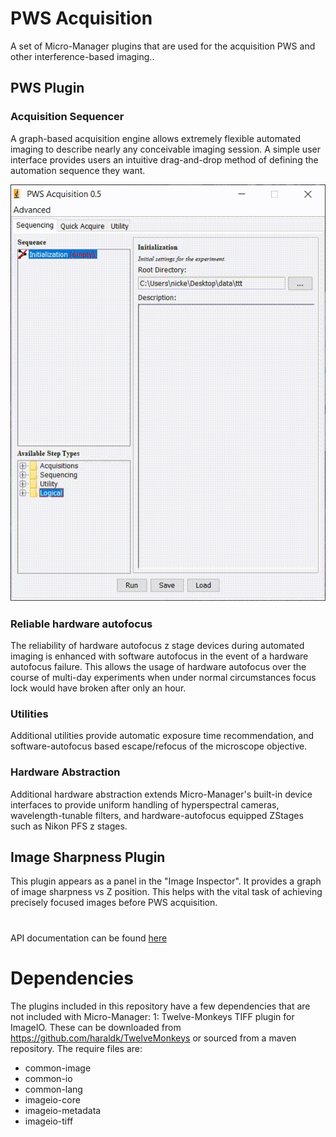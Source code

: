# PWS Acquisition

A set of Micro-Manager plugins that are used for the acquisition PWS and other interference-based imaging..

## PWS Plugin

### Acquisition Sequencer  
A graph-based acquisition engine allows extremely flexible automated imaging to describe nearly any conceivable imaging session. A simple user interface provides
users an intuitive drag-and-drop method of defining the automation sequence they want.

![Alt Text](docs/resources/acqSequencer.gif)



### Reliable hardware autofocus  
The reliability of hardware autofocus z stage devices during automated imaging is enhanced with software autofocus in the event of a hardware autofocus failure. This allows the usage of hardware autofocus over the course of multi-day experiments when under normal circumstances focus lock would have broken after only an hour.

### Utilities  
Additional utilities provide automatic exposure time recommendation, and software-autofocus based escape/refocus of the microscope objective.

### Hardware Abstraction  
Additional hardware abstraction extends Micro-Manager's built-in device interfaces to provide uniform handling of hyperspectral cameras, wavelength-tunable filters, and hardware-autofocus equipped ZStages such as Nikon PFS z stages.

## Image Sharpness Plugin  
This plugin appears as a panel in the "Image Inspector". It provides a graph of image sharpness vs Z
position. This helps with the vital task of achieving precisely focused images before PWS acquisition.

#
API documentation can be found [here](https://nanthony21.github.io/PWSAcquisition/)

# Dependencies  
The plugins included in this repository have a few dependencies that are not included with Micro-Manager:
1: Twelve-Monkeys TIFF plugin for ImageIO. These can be downloaded
from https://github.com/haraldk/TwelveMonkeys or sourced from a maven repository. The require files are:

- common-image
- common-io
- common-lang
- imageio-core
- imageio-metadata
- imageio-tiff

